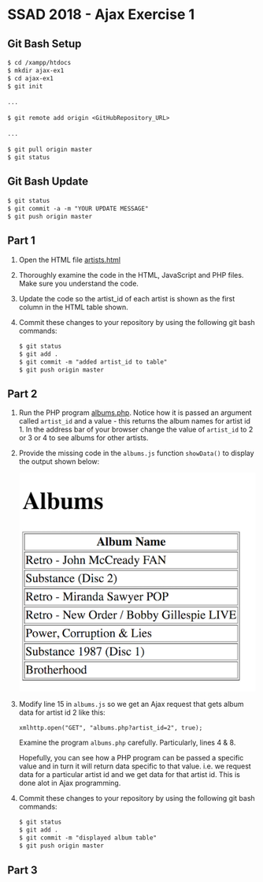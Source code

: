 # SSAD 2018 - Ajax Exercise 1

## Git Bash Setup

```
$ cd /xampp/htdocs
$ mkdir ajax-ex1
$ cd ajax-ex1
$ git init

...

$ git remote add origin <GitHubRepository_URL>

...

$ git pull origin master
$ git status

```

## Git Bash Update

```
$ git status
$ git commit -a -m "YOUR UPDATE MESSAGE"
$ git push origin master

```

## Part 1

1.	Open the HTML file [artists.html](http://localhost/ajax-ex1/artists.html)

1.	Thoroughly examine the code in the HTML, JavaScript and PHP files.  Make sure you understand the code.

1.	Update the code so the artist_id of each artist is shown as the first column in the HTML table shown.

1.	Commit these changes to your repository by using the following git bash commands:

	```
	$ git status
	$ git add .
	$ git commit -m "added artist_id to table"
	$ git push origin master

	```



## Part 2

1.	Run the PHP program [albums.php](http://localhost/ajax-ex1/albums.php?artist_id=1).  Notice how it is passed an argument called ``artist_id`` and a value - this returns the album names for artist id 1.  In the address bar of your browser change the value of ``artist_id`` to 2 or 3 or 4 to see albums for other artists.

1.	Provide the missing code in the ``albums.js`` function ``showData()`` to display the output shown below:

	![alt text](images/albums_html.png "Albums")

1.	Modify line 15 in ``albums.js`` so we get an Ajax request that gets album data for artist id 2 like this:

	```
	xmlhttp.open("GET", "albums.php?artist_id=2", true);  
	```

	Examine the program ``albums.php`` carefully.  Particularly, lines 4 & 8.

	Hopefully, you can see how a PHP program can be passed a specific value and in turn it will return data specific to that value. i.e.  we request data for a particular artist id and we get data for that artist id.  This is done alot in Ajax programming. 


1.	Commit these changes to your repository by using the following git bash commands:

	```
	$ git status
	$ git add .
	$ git commit -m "displayed album table"
	$ git push origin master

	```

## Part 3




